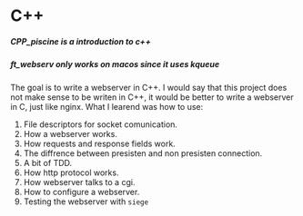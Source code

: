 # C++

##### CPP_piscine is a introduction to c++

##### ft_webserv only works on macos since it uses kqueue
The goal is to write a webserver in C++. I would say that this project does not make sense to be writen in C++, it would be better to write a webserver in C, just like nginx.
What I learend was how to use:
1. File descriptors for socket comunication.
2. How a webserver works.
3. How requests and response fields work.
4. The diffrence between presisten and non presisten connection.
5. A bit of TDD.
6. How http protocol works.
7. How webserver talks to a cgi.
8. How to configure a webserver.
9. Testing the webserver with `siege`
